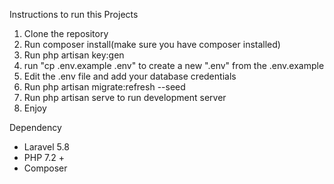 Instructions to run this Projects

1. Clone the repository
2. Run composer install(make sure you have composer installed)
3. Run php artisan key:gen
4. run "cp .env.example .env" to create a new  ".env" from the .env.example 
4. Edit the .env file and add your database credentials 
5. Run php artisan migrate:refresh --seed 
5. Run php artisan serve to run development server 
6. Enjoy 


Dependency 

- Laravel  5.8
- PHP 7.2 +
- Composer 
